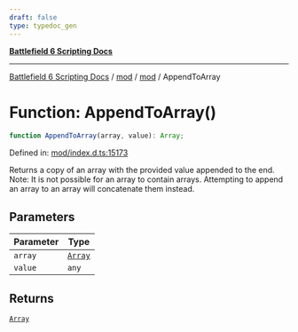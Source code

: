 ```yaml
---
draft: false
type: typedoc_gen
---
```


[**Battlefield 6 Scripting Docs**](../../../_index.md)

***

[Battlefield 6 Scripting Docs](../../../_index.md) / [mod](../../_index.md) / [mod](../_index.md) / AppendToArray

# Function: AppendToArray()

```ts
function AppendToArray(array, value): Array;
```

Defined in: [mod/index.d.ts:15173](https://github.com/battlefield-portal-community/portal-docs/blob/ff09b2690670f74de7e97198022e5a97ff1161ff/generators/santiago/mod/index.d.ts#L15173)

Returns a copy of an array with the provided value appended to the end.  Note: It is not possible for an array to contain arrays. Attempting to append an array to an array will concatenate them instead.

## Parameters

| Parameter | Type |
| ------ | ------ |
| `array` | [`Array`](../Array/_index.md) |
| `value` | `any` |

## Returns

[`Array`](../Array/_index.md)
